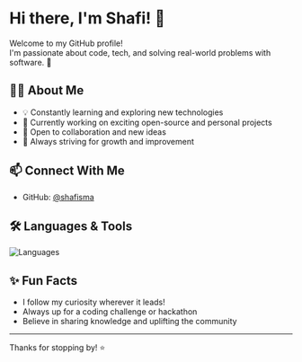 # Hi there, I'm Shafi! 👋

Welcome to my GitHub profile!  
I'm passionate about code, tech, and solving real-world problems with software. 🚀

## 🧑‍💻 About Me
- 💡 Constantly learning and exploring new technologies
- 🔭 Currently working on exciting open-source and personal projects
- 🤝 Open to collaboration and new ideas
- 🌱 Always striving for growth and improvement

## 📫 Connect With Me
- GitHub: [@shafisma](https://github.com/shafisma)

## 🛠️ Languages & Tools
![Languages](https://skillicons.dev/icons?i=js,ts,python,html,css,react,vue,git)

## ✨ Fun Facts
- I follow my curiosity wherever it leads!
- Always up for a coding challenge or hackathon
- Believe in sharing knowledge and uplifting the community

---

Thanks for stopping by! ⭐️  
